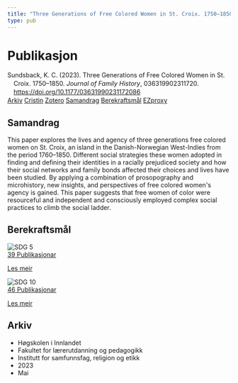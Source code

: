 ```yaml
---
title: "Three Generations of Free Colored Women in St. Croix. 1750–1850"
type: pub
---
```

<h1>Publikasjon</h1>
<article id="csl-bib-container-87LI9IIR" class="csl-bib-container">
  <div class="csl-bib-body" style="line-height: 1.35; padding-left: 1em; text-indent:-1em;">
  <div class="csl-entry">Sundsback, K. C. (2023). Three Generations of Free Colored Women in St. Croix. 1750&#x2013;1850. <i>Journal of Family History</i>, 036319902311720. <a href="https://doi.org/10.1177/03631990231172086">https://doi.org/10.1177/03631990231172086</a></div>
</div>
  <div class="csl-bib-buttons">
    <a href="#taxonomy-article-87LI9IIR" class="csl-bib-button">Arkiv</a>
    <a href="https://app.cristin.no/results/show.jsf?id=2148920" alt="Cristin URL" class="csl-bib-button">Cristin</a>
    <a href="http://zotero.org/groups/5022929/items/87LI9IIR" alt="Zotero URL" class="csl-bib-button">Zotero</a>
    <a href="#abstract-article-87LI9IIR" class="csl-bib-button">Samandrag</a>
    <a href="#sdg-article-87LI9IIR" class="csl-bib-button">Berekraftsmål</a>
    <a href="http://ezproxy.inn.no/login?url=https://doi.org/10.1177/03631990231172086" class="csl-bib-button">EZproxy</a>
  </div>
  <div id="csl-bib-meta-container-87LI9IIR"></div>
</article>
<div id="csl-bib-meta-87LI9IIR" class="csl-bib-meta">
  <article id="abstract-article-87LI9IIR" class="abstract-article">
    <h1>Samandrag</h1>
    This paper explores the lives and agency of three generations free colored women on St. Croix, an island in the Danish-Norwegian West-Indies from the period 1760–1850. Different social strategies these women adopted in finding and defining their identities in a racially prejudiced society and how their social networks and family bonds affected their choices and lives have been studied. By applying a combination of prosopography and microhistory, new insights, and perspectives of free colored women's agency is gained. This paper suggests that free women of color were resourceful and independent and consciously employed complex social practices to climb the social ladder.
  </article>
  <article id="sdg-article-87LI9IIR" class="sdg-article">
    <h1>Berekraftsmål</h1>
    <div class="sdg-container"><div id="sdg5" class="sdg">
<img src="{{< params subfolder >}}images/sdg/sdg05_no.png" class="image" alt="SDG 5">
<div class="sdg-overlay">
<a href="{{< params subfolder >}}no/archive/?sdg=5#archive" class="sdg-publication-count"><span>39</span> Publikasjonar</a>
<p><a href="https://www.fn.no/om-fn/fns-baerekraftsmaal/likestilling-mellom-kjoennene?lang=nno-NO" class="sdg-read-more">Les meir</a></p>
</div>
</div> <div id="sdg10" class="sdg">
<img src="{{< params subfolder >}}images/sdg/sdg10_no.png" class="image" alt="SDG 10">
<div class="sdg-overlay">
<a href="{{< params subfolder >}}no/archive/?sdg=10#archive" class="sdg-publication-count"><span>46</span> Publikasjonar</a>
<p><a href="https://www.fn.no/om-fn/fns-baerekraftsmaal/mindre-ulikhet?lang=nno-NO" class="sdg-read-more">Les meir</a></p>
</div>
</div></div>
  </article>
  <article id="taxonomy-article-87LI9IIR" class="taxonomy-article">
    <h1>Arkiv</h1>
    <ul>
      <li>Høgskolen i Innlandet</li>
      <li>Fakultet for lærerutdanning og pedagogikk</li>
      <li>Institutt for samfunnsfag, religion og etikk</li>
      <li>2023</li>
      <li>Mai</li>
    </ul>
  </article>
</div>
